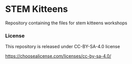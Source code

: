 # STEM Kitteens

Repository containing the files for stem kitteens workshops

### License
This repository is released under CC-BY-SA-4.0 license

https://choosealicense.com/licenses/cc-by-sa-4.0/